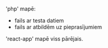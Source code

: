 'php' mapē:
- fails ar testa datiem
- fails ar atbildēm uz pieprasījumiem

'react-app' mapē viss pārējais.